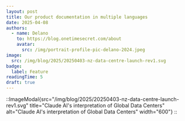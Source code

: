 ```yaml
---
layout: post
title: Our product documentation in multiple languages
date: 2025-04-08
authors:
  - name: Delano
    to: https://blog.onetimesecret.com/about
    avatar:
      src: /img/portrait-profile-pic-delano-2024.jpeg
image:
  src: /img/blog/2025/20250403-nz-data-centre-launch-rev1.svg
badge:
  label: Feature
readingTime: 5
draft: true
---
```


::ImageModal{src="/img/blog/2025/20250403-nz-data-centre-launch-rev1.svg" title="Claude AI's interpretation of Global Data Centers" alt="Claude AI's interpretation of Global Data Centers" width="600"}
::
